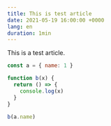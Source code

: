 ```yaml
---
title: This is test article
date: 2021-05-19 16:00:00 +0000
lang: en
duration: 1min
---
```


This is a test article.

```js
const a = { name: 1 }

function b(x) {
  return () => {
    console.log(x)
  }
}

b(a.name)
```

